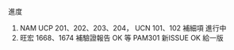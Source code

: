 進度

1. NAM UCP 201、202、203、204， UCN 101、102 補細項 進行中
2. 旺宏 1668、1674  補驗證報告 OK 等 PAM301 新ISSUE OK 給一版
